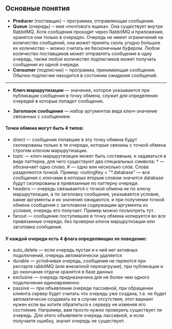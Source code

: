 ## Основные понятия

- **Producer** (поставщик) ‒ программа, отправляющая сообщения.
- **Queue** (очередь) ‒ имя «почтового ящика». Она существует внутри RabbitMQ. Хотя сообщения проходят через RabbitMQ и приложения, хранятся они только в очередях. Очередь не имеет ограничений на количество сообщений, она может принять сколь угодно большое их количество ‒ можно считать ее бесконечным буфером. Любое количество поставщиков может отправлять сообщения в одну очередь, также любое количество подписчиков может получать сообщения из одной очереди.
- **Consumer** (подписчик) ‒ программа, принимающая сообщения. Обычно подписчик находится в состоянии ожидания сообщений.

---

- **Ключ маршрутизации** — значение, которое указывается при публикации сообщения в точку обмена, служит для определения очередей в которые попадет сообщение.

- **Заголовок сообщения** — набор аргументов вида ключ-значение связанных с сообщением.

#### Точки обмена могут быть 4 типов:
- direct — сообщения попавшие в эту точку обмена будут скопированы только в те очереди, которые связаны с точкой обмена строгим ключом маршрутизации.
- topic — ключ маршрутизации может быть составным, и задаваться в виде паттерна, для чего существуют два специальных символа: * — обозначает одно слово, # — одно или несколько слов. Слова разделяются точкой. Пример: routingKey = "*.database" — все сообщения с ключами в которых вторым словом значится database будут скопированы в привязанные по паттерну очереди.
- headers — очередь связывается с точкой обмена не по ключу маршрутизации, а по заголовку сообщения, указывается условие, какие аргументы и их значения ожидаются, и при получении точкой обмена сообщения с заголовком содержащим аргументы из условия, очередь его получает. Пример можно посмотреть тут.
- fanout — сообщение поступившее в точку обмена копируется во все привязанные очереди, без проверки ключа маршрутизации или заголовка сообщения.

#### У каждой очереди есть 4 флага определяющих ее поведение:

- auto_delete — если очередь пустая и к ней нет активных подключений, очередь автоматически удаляется
- durable — устойчивая очередь, сообщения не теряются при рестарте rabbitMQ (или внезапной перезагрузке), при публикации и до окончания отдачи хранятся в базе данных
- exclusive — очередь предназначена для не более чем одного подключения единовременно
- passive — при объявлении очереди пассивной, при обращении клиента сервер будет считать что очередь уже создана, т.е. не будет автоматически создавать ее в случае отсутствия, этот вариант нужен если вы хотите обратиться к серверу не изменяя его состояние. Например, вам просто нужно проверить существует ли очередь. Для этого объявляете очередь пассивной, и если получаете ошибку, значит очередь не существует.
